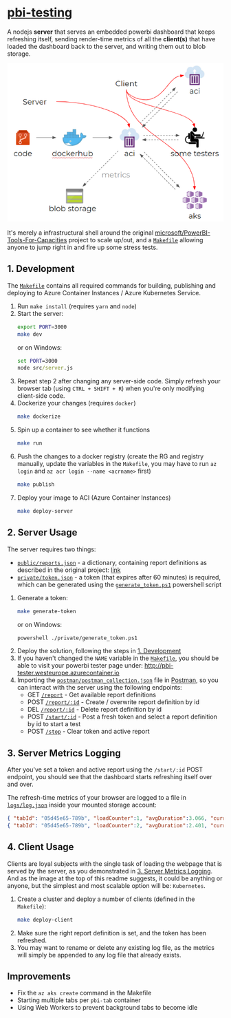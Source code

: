 # [pbi-testing](/README.md)

A nodejs **server** that serves an embedded powerbi dashboard that keeps refreshing itself, sending render-time metrics of all the **client(s)** that have loaded the dashboard back to the server, and writing them out to blob storage.

<img src="res/testing-powerbi-reports.png" alt="Testing PowerBI reports overview" width="750"/>

It's merely a infrastructural shell around the original [microsoft/PowerBI-Tools-For-Capacities](https://github.com/microsoft/PowerBI-Tools-For-Capacities) project to scale up/out, and a [`Makefile`](Makefile) allowing anyone to jump right in and fire up some stress tests.

## 1. Development

The [`Makefile`](Makefile) contains all required commands for building, publishing and deploying to Azure Container Instances / Azure Kubernetes Service.

1. Run `make install` (requires `yarn` and `node`)
1. Start the server:
   ```bash
   export PORT=3000
   make dev
   ```
   or on Windows:
   ```cmd
   set PORT=3000
   node src/server.js
   ```
1. Repeat step 2 after changing any server-side code.
   Simply refresh your browser tab (using `CTRL + SHIFT + R`) when you're only modifying client-side code.
1. Dockerize your changes (requires `docker`)
   ```bash
   make dockerize
   ```
1. Spin up a container to see whether it functions
   ```bash
   make run
   ```
1. Push the changes to a docker registry (create the RG and registry manually, update the variables in the `Makefile`, you may have to run `az login` and `az acr login --name <acrname>` first)
   ```bash
   make publish
   ```
1. Deploy your image to ACI (Azure Container Instances)
   ```bash
   make deploy-server
   ```

## 2. Server Usage

The server requires two things:

- [`public/reports.json`](public/reports.json) - a dictionary, containing report definitions as described in the original project: [link](https://github.com/microsoft/PowerBI-Tools-For-Capacities/tree/master/RealisticLoadTestTool)
- [`private/token.json`](private/token.json) - a token (that expires after 60 minutes) is required, which can be generated using the [`generate_token.ps1`](private/generate_token.ps1) powershell script

1. Generate a token:
   ```bash
   make generate-token
   ```
   or on Windows:
   ```bash
   powershell ./private/generate_token.ps1
   ```
1. Deploy the solution, following the steps in [1. Development](#1-development)
1. If you haven't changed the `NAME` variable in the [`Makefile`](Makefile), you should be able to visit your powerbi tester page under: http://pbi-tester.westeurope.azurecontainer.io
1. Importing the [`postman/postman_collection.json`](postman/postman_collection.json) file in [Postman](https://www.postman.com/), so you can interact with the server using the following endpoints:
   - GET [`/report`](http://localhost:3000/report) - Get available report definitions
   - POST [`/report/:id`](https://www.postman.com/) - Create / overwrite report definition by id
   - DEL [`/report/:id`](https://www.postman.com/) - Delete report definition by id
   - POST [`/start/:id`](https://www.postman.com/) - Post a fresh token and select a report definition by id to start a test
   - POST [`/stop`](https://www.postman.com/) - Clear token and active report

## 3. Server Metrics Logging

After you've set a token and active report using the `/start/:id` POST endpoint, you should see that the dashboard starts refreshing itself over and over.

The refresh-time metrics of your browser are logged to a file in [`logs/log.json`](logs/log.json) inside your mounted storage account:

```json
{ "tabId": "05d45e65-789b", "loadCounter":1, "avgDuration":3.066, "currDuration":3.066, "thinkTimeSeconds":1, "timeStamp":"2020-06-30T13:54:57.750Z" },
{ "tabId": "05d45e65-789b", "loadCounter":2, "avgDuration":2.401, "currDuration":1.736, "thinkTimeSeconds":1, "timeStamp":"2020-06-30T13:55:00.485Z" },
```

## 4. Client Usage

Clients are loyal subjects with the single task of loading the webpage that is served by the server, as you demonstrated in [3. Server Metrics Logging](#3-Server-Metrics-Logging). And as the image at the top of this readme suggests, it could be anything or anyone, but the simplest and most scalable option will be: `Kubernetes`.

1. Create a cluster and deploy a number of clients (defined in the `Makefile`):
   ```bash
   make deploy-client
   ```
1. Make sure the right report definition is set, and the token has been refreshed.
1. You may want to rename or delete any existing log file, as the metrics will simply be appended to any log file that already exists.

## Improvements

- Fix the `az aks create` command in the Makefile
- Starting multiple tabs per `pbi-tab` container
- Using Web Workers to prevent background tabs to become idle
